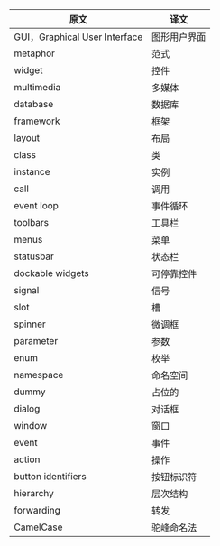 | 原文                          | 译文         |
| ----------------------------- | ------------ |
| GUI，Graphical User Interface | 图形用户界面 |
| metaphor                      | 范式         |
| widget                        | 控件         |
| multimedia                    | 多媒体       |
| database                      | 数据库       |
| framework                     | 框架         |
| layout                        | 布局         |
| class                         | 类           |
| instance                      | 实例         |
| call                          | 调用         |
| event loop                    | 事件循环     |
| toolbars                      | 工具栏       |
| menus                         | 菜单         |
| statusbar                     | 状态栏       |
| dockable widgets              | 可停靠控件   |
| signal                        | 信号         |
| slot                          | 槽           |
| spinner                       | 微调框       |
| parameter                     | 参数         |
| enum                          | 枚举         |
| namespace                     | 命名空间     |
| dummy                         | 占位的       |
| dialog                        | 对话框       |
| window                        | 窗口         |
| event                         | 事件         |
| action                        | 操作         |
| button identifiers            | 按钮标识符   |
| hierarchy                     | 层次结构     |
| forwarding                    | 转发         |
| CamelCase                     | 驼峰命名法   |


